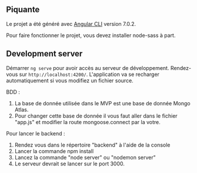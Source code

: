 ## Piquante

Le projet a été généré avec [Angular CLI](https://github.com/angular/angular-cli) version 7.0.2.

Pour faire fonctionner le projet, vous devez installer node-sass à part.

## Development server

Démarrer `ng serve` pour avoir accès au serveur de développement. Rendez-vous sur `http://localhost:4200/`. L'application va se recharger automatiquement si vous modifiez un fichier source.


BDD :
1. La base de donnée utilisée dans le MVP est une base de donnée Mongo Atlas.
2. Pour changer cette base de donnée il vous faut aller dans le fichier "app.js" et modifier la route mongoose.connect par la votre.

Pour lancer le backend :
1. Rendez vous dans le répertoire "backend" à l'aide de la console
2. Lancer la commande npm install 
3. Lancez la commande "node server" ou "nodemon server"
4. Le serveur devrait se lancer sur le port 3000.